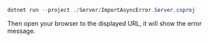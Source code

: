 ```powershell
dotnet run --project ./Server/ImportAsyncError.Server.csproj
```

Then open your browser to the displayed URL, it will show the error message.